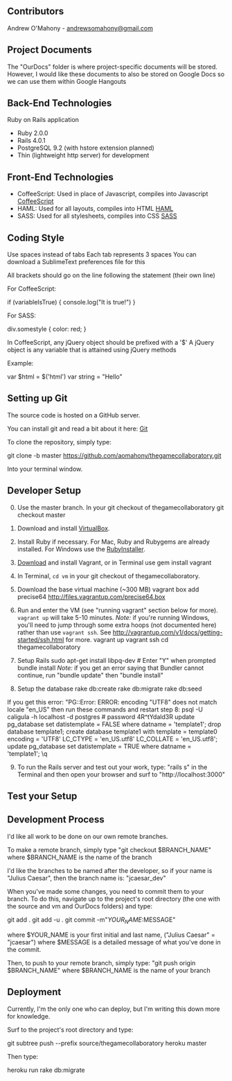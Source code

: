 ## Contributors

Andrew O'Mahony - andrewsomahony@gmail.com

## Project Documents

The "OurDocs" folder is where project-specific documents will be stored.  However, I would
like these documents to also be stored on Google Docs so we can use them within Google Hangouts

## Back-End Technologies

Ruby on Rails application

- Ruby 2.0.0
- Rails 4.0.1
- PostgreSQL 9.2 (with hstore extension planned)
- Thin (lightweight http server) for development

## Front-End Technologies

- CoffeeScript: Used in place of Javascript, compiles into Javascript [CoffeeScript](http://coffeescript.org)
- HAML: Used for all layouts, compiles into HTML [HAML](http://haml.info)
- SASS: Used for all stylesheets, compiles into CSS [SASS](http://sass-lang.com)

## Coding Style

Use spaces instead of tabs
Each tab represents 3 spaces
You can download a SublimeText preferences file for this

All brackets should go on the line following the statement (their own line)

For CoffeeScript:

if (variableIsTrue)
{
   console.log("It is true!")
}

For SASS:

div.somestyle
{
   color: red;
}

In CoffeeScript, any jQuery object should be prefixed with a '$'
A jQuery object is any variable that is attained using jQuery methods

Example:

var $html = $('html')
var string = "Hello"

## Setting up Git

The source code is hosted on a GitHub server.

You can install git and read a bit about it here: [Git](https://help.github.com/articles/set-up-git)

To clone the repository, simply type:

git clone -b master https://github.com/aomahony/thegamecollaboratory.git

Into your terminal window.

## Developer Setup

0. Use the master branch.  In your git checkout of thegamecollaboratory
        git checkout master

1. Download and install [VirtualBox](https://www.virtualbox.org/wiki/Downloads).

2. Install Ruby if necessary. For Mac, Ruby and Rubygems are already installed. For Windows use the [RubyInstaller](http://rubyinstaller.org/).

3. [Download](http://downloads.vagrantup.com) and install Vagrant, or in Terminal use
        gem install vagrant

4. In Terminal, `cd vm` in your git checkout of thegamecollaboratory.

5. Download the base virtual machine (~300 MB)
        vagrant box add precise64 http://files.vagrantup.com/precise64.box

6. Run and enter the VM (see "running vagrant" section below for more).  `vagrant up` will take 5-10 minutes.
*Note:* if you're running Windows, you'll need to jump through some extra hoops (not documented here) rather than use `vagrant ssh`.  See http://vagrantup.com/v1/docs/getting-started/ssh.html for more.
        vagrant up
        vagrant ssh
        cd thegamecollaboratory

7. Setup Rails
        sudo apt-get install libpq-dev  # Enter "Y" when prompted
        bundle install
*Note:* if you get an error saying that Bundler cannot continue, run "bundle update" then "bundle install"

8. Setup the database
        rake db:create
        rake db:migrate
        rake db:seed

  If you get this error:
    "PG::Error: ERROR:  encoding "UTF8" does not match locale "en_US"
  then run these commands and restart step 8:
        psql -U caligula -h localhost -d postgres  # password 4R^tYdald3R
        update pg_database set datistemplate = FALSE where datname = 'template1';
        drop database template1;
        create database template1 with template = template0 encoding = 'UTF8' LC_CTYPE = 'en_US.utf8' LC_COLLATE = 'en_US.utf8';
        update pg_database set datistemplate = TRUE where datname = 'template1';
        \q

9. To run the Rails server and test out your work, type:
   "rails s"
   in the Terminal and then open your browser and surf to "http://localhost:3000"

## Test your Setup

## Development Process

I'd like all work to be done on our own remote branches.

To make a remote branch, simply type "git checkout $BRANCH_NAME" where $BRANCH_NAME is the name of the branch

I'd like the branches to be named after the developer, so if your name is "Julius Caesar",
then the branch name is: "jcaesar_dev"

When you've made some changes, you need to commit them to your branch.  To do this, navigate up to the project's
root directory (the one with the source and vm and OurDocs folders) and type:

git add .
git add -u .
git commit -m"$YOUR_NAME:$MESSAGE"

where $YOUR_NAME is your first initial and last name, ("Julius Caesar" = "jcaesar")
where $MESSAGE is a detailed message of what you've done in the commit.

Then, to push to your remote branch, simply type: "git push origin $BRANCH_NAME"
where $BRANCH_NAME is the name of your branch

## Deployment

Currently, I'm the only one who can deploy, but I'm writing this down more for knowledge.

Surf to the project's root directory and type:

git subtree push --prefix source/thegamecollaboratory heroku master

Then type:

heroku run rake db:migrate